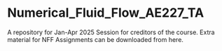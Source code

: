 # Numerical_Fluid_Flow_AE227_TA
A repository for Jan-Apr 2025 Session for creditors of the course.
Extra material for NFF Assignments can be downloaded from here.

